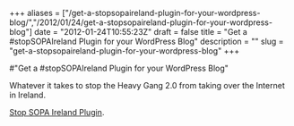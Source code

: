 +++
aliases = ["/get-a-stopsopaireland-plugin-for-your-wordpress-blog/","/2012/01/24/get-a-stopsopaireland-plugin-for-your-wordpress-blog"]
date = "2012-01-24T10:55:23Z"
draft = false
title = "Get a #stopSOPAIreland Plugin for your WordPress Blog"
description = ""
slug = "get-a-stopsopaireland-plugin-for-your-wordpress-blog"
+++

#"Get a #stopSOPAIreland Plugin for your WordPress Blog"

Whatever it takes to stop the Heavy Gang 2.0 from taking over the Internet in Ireland.

<a href="http://wordpress.org/extend/plugins/stop-sopa-ireland/">Stop SOPA Ireland Plugin</a>.

&nbsp;
